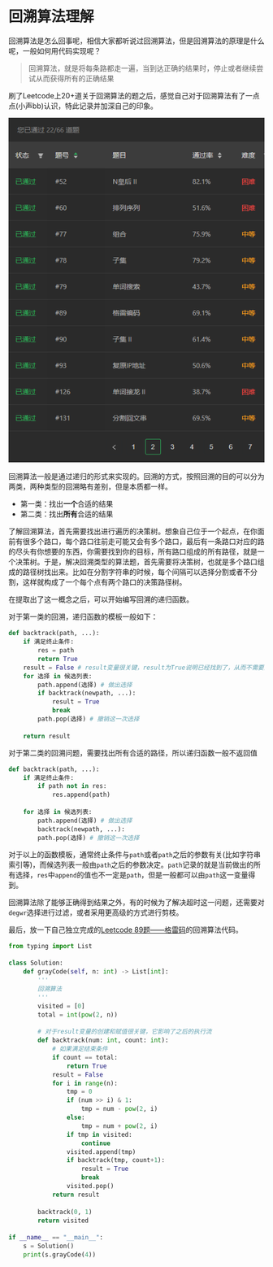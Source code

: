 # 回溯算法理解


回溯算法是怎么回事呢，相信大家都听说过回溯算法，但是回溯算法的原理是什么呢，一般如何用代码实现呢？

<!-- more -->

> 回溯算法，就是将每条路都走一遍，当到达正确的结果时，停止或者继续尝试从而获得所有的正确结果

刷了Leetcode上20+道关于回溯算法的题之后，感觉自己对于回溯算法有了一点点(小声bb)认识，特此记录并加深自己的印象。

![有图为证](leetcode.PNG "有图为证")


回溯算法一般是通过递归的形式来实现的。回溯的方式，按照回溯的目的可以分为两类，两种类型的回溯略有差别，但是本质都一样。
- 第一类：找出**一个**合适的结果
- 第二类：找出**所有**合适的结果

了解回溯算法，首先需要找出进行遍历的决策树。想象自己位于一个起点，在你面前有很多个路口，每个路口往前走可能又会有多个路口，最后有一条路口对应的路的尽头有你想要的东西，你需要找到你的目标，所有路口组成的所有路径，就是一个决策树。于是，解决回溯类型的算法题，首先需要将决策树，也就是多个路口组成的路径树找出来。比如在分割字符串的时候，每个间隔可以选择分割或者不分割，这样就构成了一个每个点有两个路口的决策路径树。

在提取出了这一概念之后，可以开始编写回溯的递归函数。

对于第一类的回溯，递归函数的模板一般如下：

```python
def backtrack(path, ...):
    if 满足终止条件:
        res = path
        return True
    result = False # result变量很关键，result为True说明已经找到了，从而不需要进行之后的尝试，使递归能够正确结束
    for 选择 in 候选列表:
        path.append(选择) # 做出选择
        if backtrack(newpath, ...):
            result = True
            break
        path.pop(选择) # 撤销这一次选择
    
    return result
```

对于第二类的回溯问题，需要找出所有合适的路径，所以递归函数一般不返回值

```python
def backtrack(path, ...):
    if 满足终止条件:
        if path not in res:
            res.append(path)

    for 选择 in 候选列表:
        path.append(选择) # 做出选择
        backtrack(newpath, ...):
        path.pop(选择) # 撤销这一次选择
```

对于以上的函数模板，通常终止条件与`path`或者`path`之后的参数有关(比如字符串索引等)，而候选列表一般由`path`之后的参数决定。`path`记录的就是当前做出的所有选择，`res`中`append`的值也不一定是`path`，但是一般都可以由`path`这一变量得到。

回溯算法除了能够正确得到结果之外，有的时候为了解决超时这一问题，还需要对`degwr`选择进行过滤，或者采用更高级的方式进行剪枝。

最后，放一下自己独立完成的[Leetcode 89题——格雷码](https://leetcode-cn.com/problems/gray-code/)的回溯算法代码。

```python
from typing import List

class Solution:
    def grayCode(self, n: int) -> List[int]:
        '''
        回溯算法
        '''
        visited = [0]
        total = int(pow(2, n))

        # 对于result变量的创建和赋值很关键，它影响了之后的执行流
        def backtrack(num: int, count: int):
            # 如果满足结束条件
            if count == total:
                return True
            result = False
            for i in range(n):
                tmp = 0
                if (num >> i) & 1:
                    tmp = num - pow(2, i)
                else:
                    tmp = num + pow(2, i)
                if tmp in visited:
                    continue
                visited.append(tmp)
                if backtrack(tmp, count+1):
                    result = True
                    break
                visited.pop()
            return result

        backtrack(0, 1)
        return visited
            
if __name__ == "__main__":
    s = Solution()
    print(s.grayCode(4))
```




